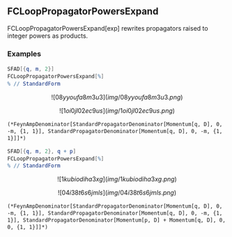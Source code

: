 ##  FCLoopPropagatorPowersExpand 

FCLoopPropagatorPowersExpand[exp]  rewrites propagators raised to integer powers as products.

###  Examples 

```mathematica
SFAD[{q, m, 2}]
FCLoopPropagatorPowersExpand[%]
% // StandardForm
```

$$![08yyoufa8m3u3](img/08yyoufa8m3u3.png)$$

$$![1oi0jl02ec9us](img/1oi0jl02ec9us.png)$$

```
(*FeynAmpDenominator[StandardPropagatorDenominator[Momentum[q, D], 0, -m, {1, 1}], StandardPropagatorDenominator[Momentum[q, D], 0, -m, {1, 1}]]*)
```

```mathematica
SFAD[{q, m, 2}, q + p]
FCLoopPropagatorPowersExpand[%]
% // StandardForm
```

$$![1kubiodiha3xg](img/1kubiodiha3xg.png)$$

$$![04i38t6s6jmls](img/04i38t6s6jmls.png)$$

```
(*FeynAmpDenominator[StandardPropagatorDenominator[Momentum[q, D], 0, -m, {1, 1}], StandardPropagatorDenominator[Momentum[q, D], 0, -m, {1, 1}], StandardPropagatorDenominator[Momentum[p, D] + Momentum[q, D], 0, 0, {1, 1}]]*)
```
